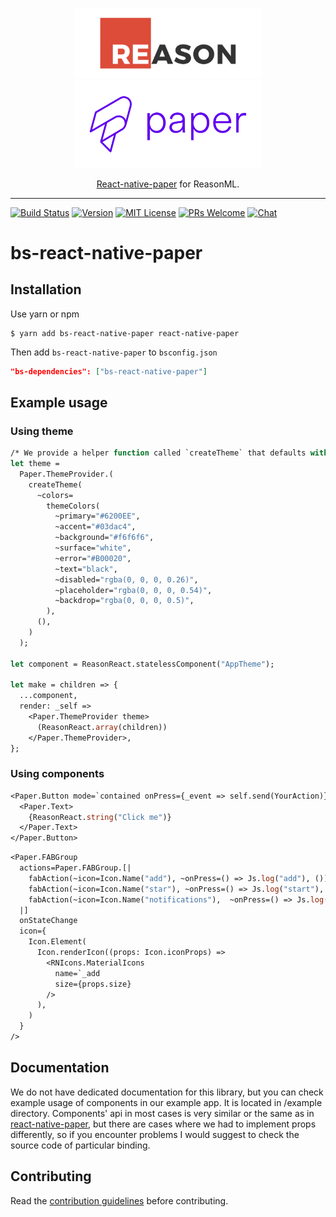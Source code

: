 <p align="center">
  <img alt="react-native-paper" src="assets/reason.png" width="300">
  <img alt="react-native-paper" src="assets/paper-logo.svg" width="300">
</p>
<p align="center">
  <a href="https://github.com/callstack/react-native-paper">React-native-paper</a> for ReasonML.
</p>

---

[![Build Status][build-badge]][build]
[![Version][version-badge]][package]
[![MIT License][license-badge]][license]
[![PRs Welcome][prs-welcome-badge]][prs-welcome]
[![Chat][chat-badge]][chat]

# bs-react-native-paper

## Installation

Use yarn or npm

```
$ yarn add bs-react-native-paper react-native-paper
```

Then add `bs-react-native-paper` to `bsconfig.json`

```json
"bs-dependencies": ["bs-react-native-paper"]
```

## Example usage

### Using theme

```ocaml
/* We provide a helper function called `createTheme` that defaults with DefaultTheme */
let theme =
  Paper.ThemeProvider.(
    createTheme(
      ~colors=
        themeColors(
          ~primary="#6200EE",
          ~accent="#03dac4",
          ~background="#f6f6f6",
          ~surface="white",
          ~error="#B00020",
          ~text="black",
          ~disabled="rgba(0, 0, 0, 0.26)",
          ~placeholder="rgba(0, 0, 0, 0.54)",
          ~backdrop="rgba(0, 0, 0, 0.5)",
        ),
      (),
    )
  );

let component = ReasonReact.statelessComponent("AppTheme");

let make = children => {
  ...component,
  render: _self =>
    <Paper.ThemeProvider theme>
      (ReasonReact.array(children))
    </Paper.ThemeProvider>,
};
```

### Using components

```ocaml
<Paper.Button mode=`contained onPress={_event => self.send(YourAction)}>
  <Paper.Text>
    {ReasonReact.string("Click me")}
  </Paper.Text>
</Paper.Button>
```

```ocaml
<Paper.FABGroup
  actions=Paper.FABGroup.[|
    fabAction(~icon=Icon.Name("add"), ~onPress=() => Js.log("add"), ()),
    fabAction(~icon=Icon.Name("star"), ~onPress=() => Js.log("start"), ()),
    fabAction(~icon=Icon.Name("notifications"),  ~onPress=() => Js.log("notifications"), ()),
  |]
  onStateChange
  icon={
    Icon.Element(
      Icon.renderIcon((props: Icon.iconProps) =>
        <RNIcons.MaterialIcons
          name=`_add
          size={props.size}
        />
      ),
    )
  }
/>
```

## Documentation

We do not have dedicated documentation for this library, but you can check example usage of components in our example app. It is located in /example directory. Components' api in most cases is very similar or the same as in [react-native-paper](https://github.com/callstack/react-native-paper), but there are cases where we had to implement props differently, so if you encounter problems I would suggest to check the source code of particular binding.

## Contributing

Read the [contribution guidelines](/CONTRIBUTING.md) before contributing.

<!-- badges -->

[build-badge]: https://img.shields.io/circleci/project/github/callstackincubator/bs-react-native-paper/master.svg?style=flat-square
[build]: https://circleci.com/gh/callstackincubator/bs-react-native-paper
[version-badge]: https://img.shields.io/npm/v/bs-react-native-paper.svg?style=flat-square
[package]: https://www.npmjs.com/package/bs-react-native-paper
[license-badge]: https://img.shields.io/npm/l/bs-react-native-paper.svg?style=flat-square
[license]: https://opensource.org/licenses/MIT
[prs-welcome-badge]: https://img.shields.io/badge/PRs-welcome-brightgreen.svg?style=flat-square
[prs-welcome]: http://makeapullrequest.com
[chat-badge]: https://img.shields.io/discord/426714625279524876.svg?style=flat-square&colorB=758ED3
[chat]: https://discord.gg/zwR2Cdh

